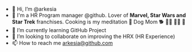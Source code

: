 - 👋 Hi, I’m @arkesia
- 👀 I'm a HR Program manager @github. Lover of **Marvel, Star Wars and Star Trek** franchises. Cooking is my meditation 📿 Dog Mom 🐕 🧑‍🍳 🦸‍♀️ 🌠
- 🌱 I’m currently learning GitHub Project
- 💞️ I’m looking to collaborate on improving the HRX (HR Experience)
- 📫 How to reach me arkesia@github.com

<!---
arkesia/arkesia is a ✨ special ✨ repository because its `README.md` (this file) appears on your GitHub profile.
You can click the Preview link to take a look at your changes.
--->
